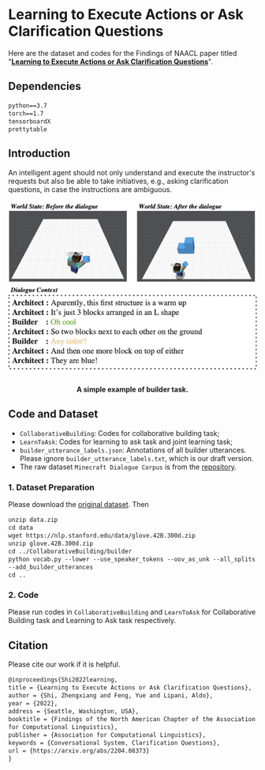 # Learning to Execute Actions or Ask Clarification Questions
Here are the dataset and codes for the Findings of NAACL paper titled "[**Learning to Execute Actions or Ask Clarification Questions**](https://arxiv.org/abs/2204.08373)". 

## Dependencies

```
python==3.7
torch==1.7
tensorboardX
prettytable
```

## Introduction
An intelligent agent should not only understand and execute the instructor's requests but also be able to take initiatives, e.g., asking clarification questions, in case the instructions are ambiguous.

<p align="center">
    <img src="Asset/example.png" width="550">
</p>
<p align="center">
    <b>A simple example of builder task. </b>
</p>

## Code and Dataset
- `CollaborativeBuilding`: Codes for collaborative building task;
- `LearnToAsk`: Codes for learning to ask task and joint learning task;
- `builder_utterance_labels.json`: Annotations of all builder utterances. Please ignore `builder_utterance_labels.txt`, which is our draft version.
- The raw dataset `Minecraft Dialogue Corpus` is from the [repository](https://github.com/prashant-jayan21/minecraft-bap-models#raw-data).

### 1. Dataset Preparation
Please download the [original dataset](https://drive.google.com/file/d/1jAu_LymRSlqNJznViJZoi7xf8O9V6pUo/view?usp=sharing). Then
```
unzip data.zip
cd data
wget https://nlp.stanford.edu/data/glove.42B.300d.zip
unzip glove.42B.300d.zip
cd ../CollaborativeBuilding/builder
python vocab.py --lower --use_speaker_tokens --oov_as_unk --all_splits --add_builder_utterances
cd ..
```

### 2. Code
Please run codes in `CollaborativeBuilding` and `LearnToAsk` for Collaborative Building task and Learning to Ask task respectively.

## Citation
Please cite our work if it is helpful.
```
@inproceedings{Shi2022learning,
title = {Learning to Execute Actions or Ask Clarification Questions},
author = {Shi, Zhengxiang and Feng, Yue and Lipani, Aldo},
year = {2022},
address = {Seattle, Washington, USA},
booktitle = {Findings of the North American Chapter of the Association for Computational Linguistics},
publisher = {Association for Computational Linguistics},
keywords = {Conversational System, Clarification Questions},
url = {https://arxiv.org/abs/2204.08373}
}
